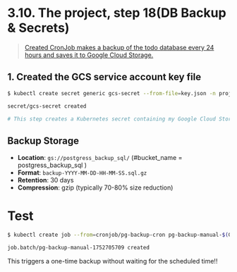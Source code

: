 # 3.10. The project, step 18(DB Backup & Secrets)

> [Created CronJob makes a backup of the todo database every 24 hours and saves it to Google Cloud Storage.](./manifests/pg_backup.yaml)

## 1. Created the GCS service account key file

```bash
$ kubectl create secret generic gcs-secret --from-file=key.json -n project

secret/gcs-secret created

# This step creates a Kubernetes secret containing my Google Cloud Storage (GCS) service account credentials. The backup CronJob uses this secret to authenticate and upload database backups to your GCS bucket.
```

## Backup Storage

- **Location**: `gs://postgress_backup_sql/` (#bucket_name = postgress_backup_sql )
- **Format**: `backup-YYYY-MM-DD-HH-MM-SS.sql.gz`
- **Retention**: 30 days
- **Compression**: gzip (typically 70-80% size reduction)

# Test

```sh
$ kubectl create job --from=cronjob/pg-backup-cron pg-backup-manual-$(Get-Date -UFormat %s)

job.batch/pg-backup-manual-1752705709 created
```

This triggers a one-time backup without waiting for the scheduled time!!
